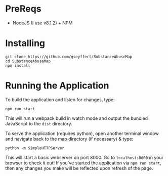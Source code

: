 # PreReqs 

- NodeJS (I use v8.1.2) + NPM

# Installing
```
git clone https://github.com/gseyffert/SubstanceAbuseMap
cd SubstanceAbuseMap
npm install
```

# Running the Application

To build the application and listen for changes, type:

```
npm run start
```

This will run a webpack build in watch mode and output the bundled JavaScript to the `dist` directory.

To serve the application (requires python), open another terminal window and navigate back to the map directory (if necessary) & type:

```
python -m SimpleHTTPServer
```

This will start a basic webserver on port 8000. Go to `localhost:8000` in your browser to check it out! If you've started the application via `npm run start`, then any changes you make will be reflected upon refresh of the page.

